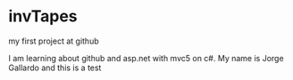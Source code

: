 # invTapes
my first project at github


I am learning about github and asp.net with mvc5 on c#. My name is Jorge Gallardo and this is a test
